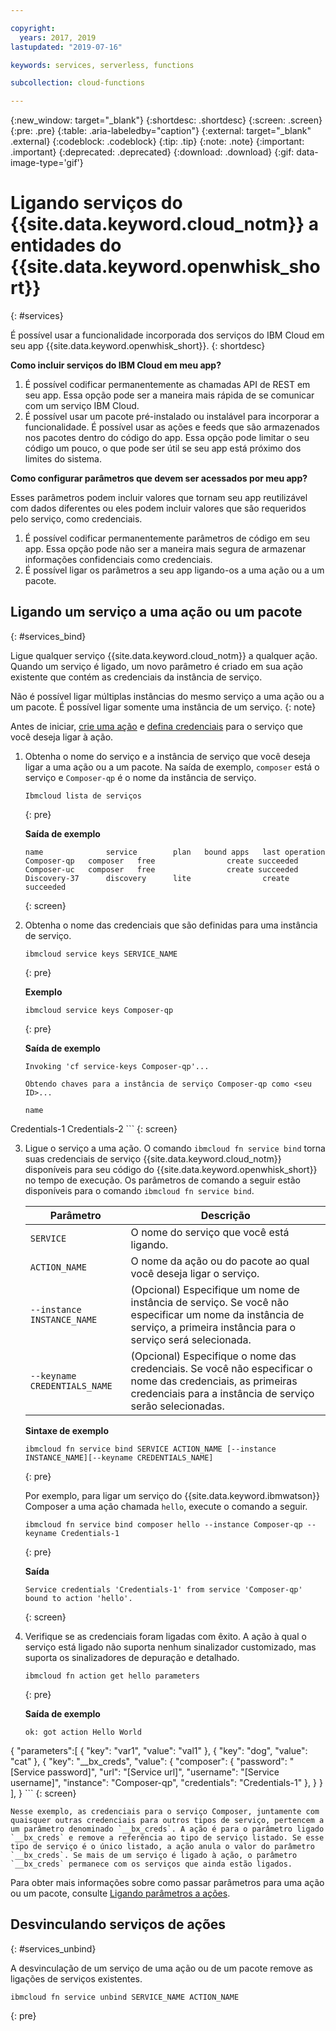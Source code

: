 ```yaml
---

copyright:
  years: 2017, 2019
lastupdated: "2019-07-16"

keywords: services, serverless, functions

subcollection: cloud-functions

---
```


{:new_window: target="_blank"}
{:shortdesc: .shortdesc}
{:screen: .screen}
{:pre: .pre}
{:table: .aria-labeledby="caption"}
{:external: target="_blank" .external}
{:codeblock: .codeblock}
{:tip: .tip}
{:note: .note}
{:important: .important}
{:deprecated: .deprecated}
{:download: .download}
{:gif: data-image-type='gif'}


# Ligando serviços do {{site.data.keyword.cloud_notm}} a entidades do {{site.data.keyword.openwhisk_short}}
{: #services}

É possível usar a funcionalidade incorporada dos serviços do IBM Cloud em seu app {{site.data.keyword.openwhisk_short}}.
{: shortdesc}

**Como incluir serviços do IBM Cloud em meu app?**

1. É possível codificar permanentemente as chamadas API de REST em seu app. Essa opção pode ser a maneira mais rápida de se comunicar com um serviço IBM Cloud.
2. É possível usar um pacote pré-instalado ou instalável para incorporar a funcionalidade. É possível usar as ações e feeds que são armazenados nos pacotes dentro do código do app. Essa opção pode limitar o seu código um pouco, o que pode ser útil se seu app está próximo dos limites do sistema.


**Como configurar parâmetros que devem ser acessados por meu app?**

Esses parâmetros podem incluir valores que tornam seu app reutilizável com dados diferentes ou eles podem incluir valores que são requeridos pelo serviço, como credenciais. 
1. É possível codificar permanentemente parâmetros de código em seu app. Essa opção pode não ser a maneira mais segura de armazenar informações confidenciais como credenciais.
2. É possível ligar os parâmetros a seu app ligando-os a uma ação ou a um pacote.


## Ligando um serviço a uma ação ou um pacote
{: #services_bind}

Ligue qualquer serviço {{site.data.keyword.cloud_notm}} a qualquer ação. Quando um serviço é ligado, um novo parâmetro é criado em sua ação existente que contém as credenciais da instância de serviço.

Não é possível ligar múltiplas instâncias do mesmo serviço a uma ação ou a um pacote. É possível ligar somente uma instância de um serviço.
{: note}

Antes de iniciar, [crie uma ação](/docs/openwhisk?topic=cloud-functions-actions) e [defina credenciais](/docs/resources?topic=resources-externalapp#externalapp) para o serviço que você deseja ligar à ação.

1. Obtenha o nome do serviço e a instância de serviço que você deseja ligar a uma ação ou a um pacote. Na saída de exemplo, `composer` está o serviço e `Composer-qp` é o nome da instância de serviço.
    ```
    Ibmcloud lista de serviços
    ```
    {: pre}

    **Saída de exemplo**
    ```
    name              service        plan   bound apps   last operation
    Composer-qp   composer   free                create succeeded
    Composer-uc   composer   free                create succeeded
    Discovery-37      discovery      lite                create succeeded
    ```
    {: screen}

2. Obtenha o nome das credenciais que são definidas para uma instância de serviço.
    ```
    ibmcloud service keys SERVICE_NAME
    ```
    {: pre}

    **Exemplo**
    ```
    ibmcloud service keys Composer-qp
    ```
    {: pre}

    **Saída de exemplo**
    ```
    Invoking 'cf service-keys Composer-qp'...

    Obtendo chaves para a instância de serviço Composer-qp como <seu ID>...

    name
Credentials-1
Credentials-2
    ```
    {: screen}

3. Ligue o serviço a uma ação. O comando `ibmcloud fn service bind` torna suas credenciais de serviço {{site.data.keyword.cloud_notm}} disponíveis para seu código do {{site.data.keyword.openwhisk_short}} no tempo de execução. Os parâmetros de comando a seguir estão disponíveis para o comando `ibmcloud fn service bind`.

    <table>
    <thead>
        <tr>
        <th>Parâmetro</th>
        <th>Descrição</th>
        </tr>
    </thead>
    <tbody>
        <tr>
        <td><code>SERVICE</code></td>
        <td>O nome do serviço que você está ligando.</td>
        </tr>
        <tr>
        <td><code>ACTION_NAME</code></td>
        <td>O nome da ação ou do pacote ao qual você deseja ligar o serviço.</td>
        </tr>
        <tr>
        <td><code>--instance INSTANCE_NAME</code></td>
        <td>(Opcional) Especifique um nome de instância de serviço. Se você não especificar um nome da instância de serviço, a primeira instância para o serviço será selecionada.</td>
        </tr>
        <tr>
        <td><code>--keyname CREDENTIALS_NAME</code></td>
        <td>(Opcional) Especifique o nome das credenciais. Se você não especificar o nome das credenciais, as primeiras credenciais para a instância de serviço serão selecionadas.</td>
        </tr>
    </tbody>
    </table>

    **Sintaxe de exemplo**
    ```
    ibmcloud fn service bind SERVICE ACTION_NAME [--instance INSTANCE_NAME][--keyname CREDENTIALS_NAME]
    ```
    {: pre}

    Por exemplo, para ligar um serviço do {{site.data.keyword.ibmwatson}} Composer a uma ação chamada `hello`, execute o comando a seguir.
    ```
    ibmcloud fn service bind composer hello --instance Composer-qp --keyname Credentials-1
    ```
    {: pre}

    **Saída**
    ```
    Service credentials 'Credentials-1' from service 'Composer-qp' bound to action 'hello'.
    ```
    {: screen}

4. Verifique se as credenciais foram ligadas com êxito. A ação à qual o serviço está ligado não suporta nenhum sinalizador customizado, mas suporta os sinalizadores de depuração e detalhado.

    ```
    ibmcloud fn action get hello parameters
    ```
    {: pre}

    **Saída de exemplo**
    ```
    ok: got action Hello World
{
        "parameters":[ {
                "key": "var1",
            "value": "val1"
            },
            {
                "key": "dog",
            "value": "cat"
            },
            {
                "key": "__bx_creds",
            "value": {
                    "composer": {
                        "password": "[Service password]",
                        "url": "[Service url]",
                        "username": "[Service username]",
                        "instance": "Composer-qp",
                        "credentials": "Credentials-1"
                    },
                }
            }
        ],
    }
    ```
    {: screen}

    Nesse exemplo, as credenciais para o serviço Composer, juntamente com quaisquer outras credenciais para outros tipos de serviço, pertencem a um parâmetro denominado `__bx_creds`. A ação é para o parâmetro ligado `__bx_creds` e remove a referência ao tipo de serviço listado. Se esse tipo de serviço é o único listado, a ação anula o valor do parâmetro `__bx_creds`. Se mais de um serviço é ligado à ação, o parâmetro `__bx_creds` permanece com os serviços que ainda estão ligados.

Para obter mais informações sobre como passar parâmetros para uma ação ou um pacote, consulte [Ligando parâmetros a ações](/docs/openwhisk?topic=cloud-functions-actions#actions_params).

## Desvinculando serviços de ações
{: #services_unbind}

A desvinculação de um serviço de uma ação ou de um pacote remove as ligações de serviços existentes.

```
ibmcloud fn service unbind SERVICE_NAME ACTION_NAME
```
{: pre}

